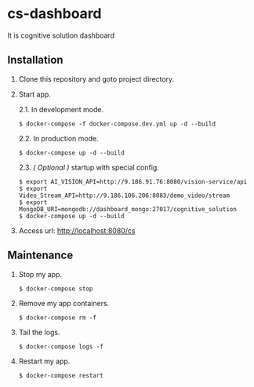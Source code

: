 # cs-dashboard
It is cognitive solution dashboard

## Installation

1. Clone this repository and goto project directory.

2. Start app.

	2.1. In development mode.

	```
	$ docker-compose -f docker-compose.dev.yml up -d --build
	```

	2.2. In production mode.

	```
	$ docker-compose up -d --build
	```

	2.3. *( Optional )* startup with special config.

	```
	$ export AI_VISION_API=http://9.186.91.76:8080/vision-service/api
	$ export Video_Stream_API=http://9.186.106.206:8083/demo_video/stream
	$ export MongoDB_URI=mongodb://dashboard_mongo:27017/cognitive_solution
	$ docker-compose up -d --build
	```

3. Access url:  [http://localhost:8080/cs](http://localhost:8080/cs)

## Maintenance

1. Stop my app.

	```
	$ docker-compose stop
	```

2. Remove my app containers.

	```
	$ docker-compose rm -f
	```

3. Tail the logs.

	```
	$ docker-compose logs -f
	```

4. Restart my app.

	```
	$ docker-compose restart
	```
